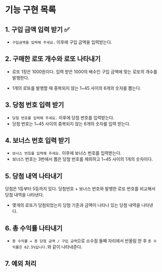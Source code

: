 # 기능 구현 목록

## 1. 구입 금액 입력 받기 ✅

- `구입금액을 입력해 주세요.` 이후에 구입 금액을 입력받는다.

## 2. 구매한 로또 개수와 로또 나타내기

- 로또 1장은 1000원이다. 입력 받은 1000의 배수인 구입 금액에 맞는 로또의 개수를 발행한다.

- 1개의 로또를 발행할 때 중복되지 않는 1~45 사이의 6개의 숫자를 뽑는다.

## 3. 당첨 번호 입력 받기

- `당첨 번호를 입력해 주세요.` 이후에 당첨 번호를 입력받는다.
- 당첨 번호는 1~45 사이의 중복되지 않는 6개의 숫자를 입력 받는다.

## 4. 보너스 번호 입력 받기

- `보너스 번호를 입력해 주세요.` 이후에 보너스 번호를 입력받는다.
- 보너스 번호는 3번에서 뽑은 당첨 번호를 제외하고 1~45 사이의 1개의 숫자이다.

## 5. 당첨 내역 나타내기

당첨은 1등부터 5등까지 있다. 당첨번호 + 보너스 번호와 발행한 로또 번호를 비교해서 당첨 내역을 나타낸다.

- 몇개의 로또가 당첨되었는지 당첨 기준과 금액이 나타나 있는 당첨 내역을 나타낸다.

## 6. 총 수익률 나타내기

- `총 수익률 = 총 당첨 금액 / 구입 금액`으로 소수점 둘째 자리에서 반올림 한 후 `총 수익률은 62.5%입니다.`와 같이 나타내준다.

## 7. 예외 처리
